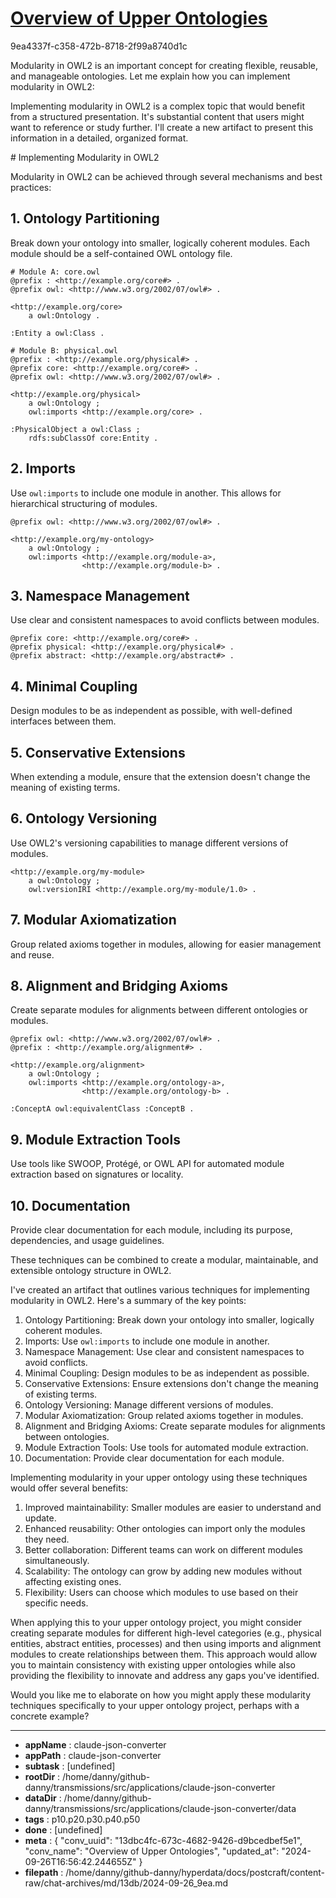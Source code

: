# [Overview of Upper Ontologies](https://claude.ai/chat/13dbc4fc-673c-4682-9426-d9bcedbef5e1)

9ea4337f-c358-472b-8718-2f99a8740d1c

 Modularity in OWL2 is an important concept for creating flexible, reusable, and manageable ontologies. Let me explain how you can implement modularity in OWL2:

<antThinking>Implementing modularity in OWL2 is a complex topic that would benefit from a structured presentation. It's substantial content that users might want to reference or study further. I'll create a new artifact to present this information in a detailed, organized format.</antThinking>

<antArtifact identifier="owl2-modularity-implementation" type="text/markdown" title="Implementing Modularity in OWL2">
# Implementing Modularity in OWL2

Modularity in OWL2 can be achieved through several mechanisms and best practices:

## 1. Ontology Partitioning

Break down your ontology into smaller, logically coherent modules. Each module should be a self-contained OWL ontology file.

```turtle
# Module A: core.owl
@prefix : <http://example.org/core#> .
@prefix owl: <http://www.w3.org/2002/07/owl#> .

<http://example.org/core>
    a owl:Ontology .

:Entity a owl:Class .

# Module B: physical.owl
@prefix : <http://example.org/physical#> .
@prefix core: <http://example.org/core#> .
@prefix owl: <http://www.w3.org/2002/07/owl#> .

<http://example.org/physical>
    a owl:Ontology ;
    owl:imports <http://example.org/core> .

:PhysicalObject a owl:Class ;
    rdfs:subClassOf core:Entity .
```

## 2. Imports

Use `owl:imports` to include one module in another. This allows for hierarchical structuring of modules.

```turtle
@prefix owl: <http://www.w3.org/2002/07/owl#> .

<http://example.org/my-ontology>
    a owl:Ontology ;
    owl:imports <http://example.org/module-a>,
                <http://example.org/module-b> .
```

## 3. Namespace Management

Use clear and consistent namespaces to avoid conflicts between modules.

```turtle
@prefix core: <http://example.org/core#> .
@prefix physical: <http://example.org/physical#> .
@prefix abstract: <http://example.org/abstract#> .
```

## 4. Minimal Coupling

Design modules to be as independent as possible, with well-defined interfaces between them.

## 5. Conservative Extensions

When extending a module, ensure that the extension doesn't change the meaning of existing terms.

## 6. Ontology Versioning

Use OWL2's versioning capabilities to manage different versions of modules.

```turtle
<http://example.org/my-module>
    a owl:Ontology ;
    owl:versionIRI <http://example.org/my-module/1.0> .
```

## 7. Modular Axiomatization

Group related axioms together in modules, allowing for easier management and reuse.

## 8. Alignment and Bridging Axioms

Create separate modules for alignments between different ontologies or modules.

```turtle
@prefix owl: <http://www.w3.org/2002/07/owl#> .
@prefix : <http://example.org/alignment#> .

<http://example.org/alignment>
    a owl:Ontology ;
    owl:imports <http://example.org/ontology-a>,
                <http://example.org/ontology-b> .

:ConceptA owl:equivalentClass :ConceptB .
```

## 9. Module Extraction Tools

Use tools like SWOOP, Protégé, or OWL API for automated module extraction based on signatures or locality.

## 10. Documentation

Provide clear documentation for each module, including its purpose, dependencies, and usage guidelines.

These techniques can be combined to create a modular, maintainable, and extensible ontology structure in OWL2.
</antArtifact>

I've created an artifact that outlines various techniques for implementing modularity in OWL2. Here's a summary of the key points:

1. Ontology Partitioning: Break down your ontology into smaller, logically coherent modules.
2. Imports: Use `owl:imports` to include one module in another.
3. Namespace Management: Use clear and consistent namespaces to avoid conflicts.
4. Minimal Coupling: Design modules to be as independent as possible.
5. Conservative Extensions: Ensure extensions don't change the meaning of existing terms.
6. Ontology Versioning: Manage different versions of modules.
7. Modular Axiomatization: Group related axioms together in modules.
8. Alignment and Bridging Axioms: Create separate modules for alignments between ontologies.
9. Module Extraction Tools: Use tools for automated module extraction.
10. Documentation: Provide clear documentation for each module.

Implementing modularity in your upper ontology using these techniques would offer several benefits:

1. Improved maintainability: Smaller modules are easier to understand and update.
2. Enhanced reusability: Other ontologies can import only the modules they need.
3. Better collaboration: Different teams can work on different modules simultaneously.
4. Scalability: The ontology can grow by adding new modules without affecting existing ones.
5. Flexibility: Users can choose which modules to use based on their specific needs.

When applying this to your upper ontology project, you might consider creating separate modules for different high-level categories (e.g., physical entities, abstract entities, processes) and then using imports and alignment modules to create relationships between them. This approach would allow you to maintain consistency with existing upper ontologies while also providing the flexibility to innovate and address any gaps you've identified.

Would you like me to elaborate on how you might apply these modularity techniques specifically to your upper ontology project, perhaps with a concrete example?

---

* **appName** : claude-json-converter
* **appPath** : claude-json-converter
* **subtask** : [undefined]
* **rootDir** : /home/danny/github-danny/transmissions/src/applications/claude-json-converter
* **dataDir** : /home/danny/github-danny/transmissions/src/applications/claude-json-converter/data
* **tags** : p10.p20.p30.p40.p50
* **done** : [undefined]
* **meta** : {
  "conv_uuid": "13dbc4fc-673c-4682-9426-d9bcedbef5e1",
  "conv_name": "Overview of Upper Ontologies",
  "updated_at": "2024-09-26T16:56:42.244655Z"
}
* **filepath** : /home/danny/github-danny/hyperdata/docs/postcraft/content-raw/chat-archives/md/13db/2024-09-26_9ea.md